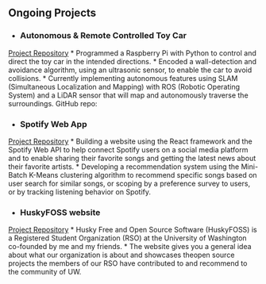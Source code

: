 ## Ongoing Projects
* ### Autonomous & Remote Controlled Toy Car
[Project Repository](https://github.com/raulroy45/autonomous-toycar)
    * Programmed a Raspberry Pi with Python to control and direct the toy car in the intended directions.
    * Encoded a wall-detection and avoidance algorithm, using an ultrasonic sensor, to enable the car to avoid collisions.
    * Currently implementing autonomous features using SLAM (Simultaneous Localization and Mapping) with ROS (Robotic Operating System) and a LiDAR sensor that will map and autonomously traverse the surroundings.
GitHub repo: 

* ### Spotify Web App
[Project Repository](https://github.com/rgoyal17/spotify-web-app)
    * Building a website using the React framework and the Spotify Web API to help connect Spotify users on a social media platform and to enable sharing their favorite songs and getting the latest news about their favorite artists.
    * Developing a recommendation system using the Mini-Batch K-Means clustering algorithm to recommend specific songs based on user search for similar songs, or scoping by a preference survey to users, or by tracking listening behavior on Spotify.

* ### HuskyFOSS website
[Project Repository](https://github.com/huskyfoss/website)
    * Husky Free and Open Source Software (HuskyFOSS) is a Registered Student Organization (RSO) at the University of Washington co-founded by me and my friends.
    * The website gives you a general idea about what our organization is about and showcases theopen source projects the members of our RSO have contributed to and recommend to the community of UW.
